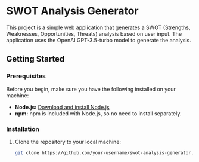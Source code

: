 # SWOT Analysis Generator

This project is a simple web application that generates a SWOT (Strengths, Weaknesses, Opportunities, Threats) analysis based on user input. The application uses the OpenAI GPT-3.5-turbo model to generate the analysis.

## Getting Started

### Prerequisites

Before you begin, make sure you have the following installed on your machine:

- **Node.js:** [Download and install Node.js](https://nodejs.org/)
- **npm:** npm is included with Node.js, so no need to install separately.

### Installation

1. Clone the repository to your local machine:

   ```bash
   git clone https://github.com/your-username/swot-analysis-generator.git
